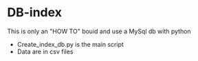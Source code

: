 # DB-index

This is only an "HOW TO" bouid and use a MySql db with python

* Create_index_db.py is the main script
* Data are in csv files

